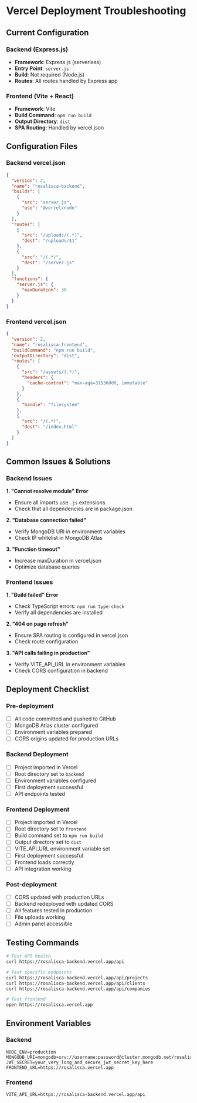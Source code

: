 # Vercel Deployment Troubleshooting

## Current Configuration

### Backend (Express.js)

- **Framework**: Express.js (serverless)
- **Entry Point**: `server.js`
- **Build**: Not required (Node.js)
- **Routes**: All routes handled by Express app

### Frontend (Vite + React)

- **Framework**: Vite
- **Build Command**: `npm run build`
- **Output Directory**: `dist`
- **SPA Routing**: Handled by vercel.json

## Configuration Files

### Backend vercel.json

```json
{
  "version": 2,
  "name": "rosalisca-backend",
  "builds": [
    {
      "src": "server.js",
      "use": "@vercel/node"
    }
  ],
  "routes": [
    {
      "src": "/uploads/(.*)",
      "dest": "/uploads/$1"
    },
    {
      "src": "/(.*)",
      "dest": "/server.js"
    }
  ],
  "functions": {
    "server.js": {
      "maxDuration": 30
    }
  }
}
```

### Frontend vercel.json

```json
{
  "version": 2,
  "name": "rosalisca-frontend",
  "buildCommand": "npm run build",
  "outputDirectory": "dist",
  "routes": [
    {
      "src": "/assets/(.*)",
      "headers": {
        "cache-control": "max-age=31536000, immutable"
      }
    },
    {
      "handle": "filesystem"
    },
    {
      "src": "/(.*)",
      "dest": "/index.html"
    }
  ]
}
```

## Common Issues & Solutions

### Backend Issues

**1. "Cannot resolve module" Error**

- Ensure all imports use `.js` extensions
- Check that all dependencies are in package.json

**2. "Database connection failed"**

- Verify MongoDB URI in environment variables
- Check IP whitelist in MongoDB Atlas

**3. "Function timeout"**

- Increase maxDuration in vercel.json
- Optimize database queries

### Frontend Issues

**1. "Build failed" Error**

- Check TypeScript errors: `npm run type-check`
- Verify all dependencies are installed

**2. "404 on page refresh"**

- Ensure SPA routing is configured in vercel.json
- Check route configuration

**3. "API calls failing in production"**

- Verify VITE_API_URL in environment variables
- Check CORS configuration in backend

## Deployment Checklist

### Pre-deployment

- [ ] All code committed and pushed to GitHub
- [ ] MongoDB Atlas cluster configured
- [ ] Environment variables prepared
- [ ] CORS origins updated for production URLs

### Backend Deployment

- [ ] Project imported in Vercel
- [ ] Root directory set to `backend`
- [ ] Environment variables configured
- [ ] First deployment successful
- [ ] API endpoints tested

### Frontend Deployment

- [ ] Project imported in Vercel
- [ ] Root directory set to `frontend`
- [ ] Build command set to `npm run build`
- [ ] Output directory set to `dist`
- [ ] VITE_API_URL environment variable set
- [ ] First deployment successful
- [ ] Frontend loads correctly
- [ ] API integration working

### Post-deployment

- [ ] CORS updated with production URLs
- [ ] Backend redeployed with updated CORS
- [ ] All features tested in production
- [ ] File uploads working
- [ ] Admin panel accessible

## Testing Commands

```bash
# Test API health
curl https://rosalisca-backend.vercel.app/api

# Test specific endpoints
curl https://rosalisca-backend.vercel.app/api/projects
curl https://rosalisca-backend.vercel.app/api/clients
curl https://rosalisca-backend.vercel.app/api/companies

# Test frontend
open https://rosalisca.vercel.app
```

## Environment Variables

### Backend

```
NODE_ENV=production
MONGODB_URI=mongodb+srv://username:password@cluster.mongodb.net/rosalisca
JWT_SECRET=your_very_long_and_secure_jwt_secret_key_here
FRONTEND_URL=https://rosalisca.vercel.app
```

### Frontend

```
VITE_API_URL=https://rosalisca-backend.vercel.app/api
```
